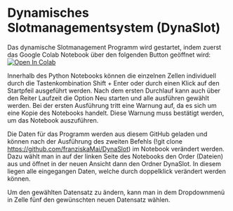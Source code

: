 # Dynamisches Slotmanagementsystem (DynaSlot)

Das dynamische Slotmanagement Programm wird gestartet, indem zuerst das Google Colab Notebook über den folgenden Button geöffnet wird:
[![Open In Colab](https://colab.research.google.com/assets/colab-badge.svg)](https://colab.research.google.com/github/franziskaMai/DynaSlot/blob/master/DynaSlot.ipynb)

Innerhalb des Python Notebooks können die einzelnen Zellen individuell durch die Tastenkombination Shift + Enter oder durch einen Klick auf den Startpfeil ausgeführt werden.
Nach dem ersten Durchlauf kann auch über den Reiter Laufzeit die Option Neu starten und alle ausführen gewählt werden. Bei der ersten Ausführung tritt eine Warnung auf, da es sich um eine Kopie des Notebooks handelt. Diese Warnung muss bestätigt werden, um das Notebook auszuführen.

Die Daten für das Programm werden aus diesem GitHub geladen und können nach der Ausführung des zweiten Befehls (!git clone https://github.com/franziskaMai/DynaSlot) im Notebook verändert werden. Dazu wählt man in auf der linken Seite des Notebooks den Order (Dateien) aus und öffnet in der neuen Ansicht dann den Ordner DynaSlot. In diesem liegen alle eingegangen Daten, welche durch doppelklick verändert werden können. 

Um den gewählten Datensatz zu ändern, kann man in dem Dropdownmenü in Zelle fünf den gewünschten neuen Datensatz wählen.


